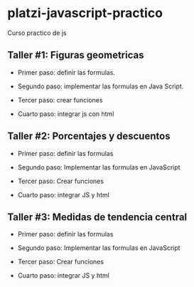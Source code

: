 # platzi-javascript-practico
Curso practico de js

## Taller #1: Figuras geometricas

- Primer paso: definir las formulas.

- Segundo paso: implementar las formulas en Java Script.

- Tercer paso: crear funciones

- Cuarto paso: integrar js con html

## Taller #2: Porcentajes y descuentos

- Primer paso: definir las formulas

- Segundo paso: Implementar las formulas en JavaScript

- Tercer paso: Crear funciones

- Cuarto paso: integrar JS y html

## Taller #3: Medidas de tendencia central

- Primer paso: definir las formulas

- Segundo paso: Implementar las formulas en JavaScript

- Tercer paso: Crear funciones

- Cuarto paso: integrar JS y html